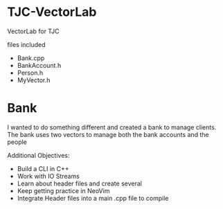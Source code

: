 # TJC-VectorLab
VectorLab for TJC

files included
- Bank.cpp
- BankAccount.h
- Person.h
- MyVector.h

# Bank
I wanted to do something different and created a bank to manage clients.
The bank uses two vectors to manage both the bank accounts and the people

Additional Objectives: 

- Build a CLI in C++
- Work with IO Streams
- Learn about header files and create several
- Keep getting practice in NeoVim
- Integrate Header files into a main .cpp file to compile

